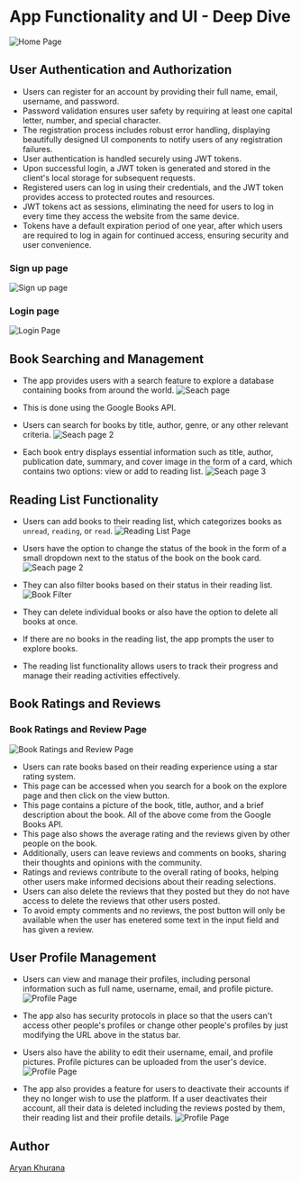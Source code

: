# App Functionality and UI - Deep Dive

![Home Page](./app_images/home-page.png)

## User Authentication and Authorization

- Users can register for an account by providing their full name, email, username, and password.
- Password validation ensures user safety by requiring at least one capital letter, number, and special character.
- The registration process includes robust error handling, displaying beautifully designed UI components to notify users of any registration failures.
- User authentication is handled securely using JWT tokens.
- Upon successful login, a JWT token is generated and stored in the client's local storage for subsequent requests.
- Registered users can log in using their credentials, and the JWT token provides access to protected routes and resources.
- JWT tokens act as sessions, eliminating the need for users to log in every time they access the website from the same device.
- Tokens have a default expiration period of one year, after which users are required to log in again for continued access, ensuring security and user convenience.

### Sign up page

![Sign up page](./app_images/sign-up-page.png)

### Login page

![Login Page](./app_images/login-page.png)

## Book Searching and Management

- The app provides users with a search feature to explore a database containing books from around the world.
![Seach page](./app_images/explore-page.png)

- This is done using the Google Books API.
- Users can search for books by title, author, genre, or any other relevant criteria.
![Seach page 2](./app_images/explore-page-2.png)

- Each book entry displays essential information such as title, author, publication date, summary, and cover image in the form of a card, which contains two options: view or add to reading list.
![Seach page 3](./app_images/explore-page-3.png)

## Reading List Functionality

- Users can add books to their reading list, which categorizes books as `unread`, `reading`, or `read`.
![Reading List Page](./app_images/reading-list-page.png)

- Users have the option to change the status of the book in the form of a small dropdown next to the status of the book on the book card.
![Seach page 2](./app_images/book-status-dropdown.png)

- They can also filter books based on their status in their reading list.
![Book Filter](./app_images/reading-list-filter-dropdown.png)

- They can delete individual books or also have the option to delete all books at once.
- If there are no books in the reading list, the app prompts the user to explore books.
- The reading list functionality allows users to track their progress and manage their reading activities effectively.

## Book Ratings and Reviews

### Book Ratings and Review Page
![Book Ratings and Review Page](./app_images/book-page-4.png)

- Users can rate books based on their reading experience using a star rating system.
- This page can be accessed when you search for a book on the explore page and then click on the view button. 
- This page contains a picture of the book, title, author, and a brief description about the book. All of the above come from the Google Books API.
- This page also shows the average rating and the reviews given by other people on the book.
- Additionally, users can leave reviews and comments on books, sharing their thoughts and opinions with the community.
- Ratings and reviews contribute to the overall rating of books, helping other users make informed decisions about their reading selections.
- Users can also delete the reviews that they posted but they do not have access to delete the reviews that other users posted.
- To avoid empty comments and no reviews, the post button will only be available when the user has enetered some text in the input field and has given a review.

## User Profile Management

- Users can view and manage their profiles, including personal information such as full name, username, email, and profile picture.
![Profile Page](./app_images/profile-page-3.png)

- The app also has security protocols in place so that the users can't access other people's profiles or change other people's profiles by just modifying the URL above in the status bar.

- Users also have the ability to edit their username, email, and profile pictures. Profile pictures can be uploaded from the user's device.
![Profile Page](./app_images/profile-page-2.png)

- The app also provides a feature for users to deactivate their accounts if they no longer wish to use the platform. If a user deactivates their account, all their data is deleted including the reviews posted by them, their reading list and their profile details.
![Profile Page](./app_images/deactivate.png)

## Author
[Aryan Khurana](https://github.com/AryanK1511)